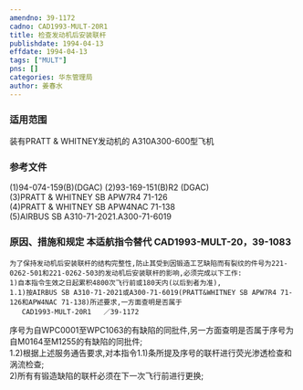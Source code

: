 ```yaml
---
amendno: 39-1172  
cadno: CAD1993-MULT-20R1  
title: 检查发动机后安装联杆  
publishdate: 1994-04-13  
effdate: 1994-04-13  
tags: ["MULT"]  
pns: []  
categories: 华东管理局  
author: 姜春水  
---
```

  
### 适用范围  
装有PRATT & WHITNEY发动机的 A310A300-600型飞机  
  
<!--more-->  
### 参考文件  
(1)94-074-159(B)(DGAC)     (2)93-169-151(B)R2 (DGAC)  
    (3)PRATT & WHITNEY SB APW7R4 71-126  
    (4)PRATT & WHITNEY SB APW4NAC 71-138  
    (5)AIRBUS SB A310-71-2021.A300-71-6019  
  
### 原因、措施和规定 本适航指令替代 CAD1993-MULT-20，39-1083  
    为了保持发动机后安装联杆的结构完整性,防止其受到因锻造工艺缺陷而有裂纹的件号为221-0262-501和221-0262-503的发动机后安装联杆的影响,必须完成以下工作:  
    1)自本指令生效之日起累积4800次飞行前或180天内(以后到者为准),  
    1.1)按AIRBUS SB A310-71-2021或A300-71-6019(PRATT&WHITNEY SB APW7R4 71-126和APW4NAC 71-138)所述要求,一方面查明是否属于  
       CAD1993-MULT-20R1   ／39-1172  
序号为自WPC0001至WPC1063的有缺陷的同批件,另一方面查明是否属于序号为自M0164至M1255的有缺陷的同批件;  
1.2)根据上述服务通告要求,对本指令1.1)条所提及序号的联杆进行荧光渗透检查和涡流检查;  
    2)所有有锻造缺陷的联杆必须在下一次飞行前进行更换;  
